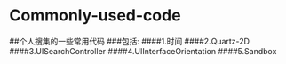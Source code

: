 # Commonly-used-code
##个人搜集的一些常用代码
###包括:
####1.时间
####2.Quartz-2D
####3.UISearchController
####4.UIInterfaceOrientation
####5.Sandbox 